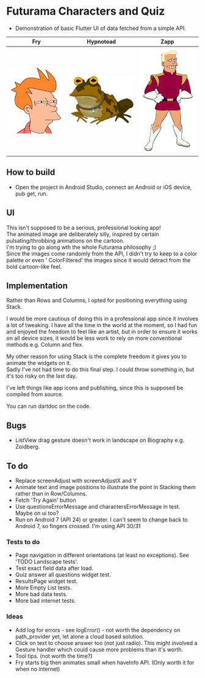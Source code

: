 # Futurama Characters and Quiz

- Demonstration of basic Flutter UI of data fetched from a simple API.

| Fry  | Hypnotoad | Zapp |
| ------------- | ------------- | ------------- |
| <img src="https://github.com/paulsump/futurama_quiz/blob/5cb265aac059b56153f73e9c09201f0418134a24/images/fry.png" width="248"> | <img src="https://github.com/paulsump/futurama_quiz/blob/5cb265aac059b56153f73e9c09201f0418134a24/images/hypnotoad.png" width="248"> | <img src="https://github.com/paulsump/futurama_quiz/blob/5cb265aac059b56153f73e9c09201f0418134a24/images/zapp.png" width="248"> |

## How to build

- Open the project in Android Studio, connect an Android or iOS device, pub get, run.

## UI

This isn't supposed to be a serious, professional looking app!  
The animated image are deliberately silly, inspired by certain pulsating/throbbing animations on the
cartoon.  
I'm trying to go along wth the whole Futurama philosophy ;)  
Since the images come randomly from the API, I didn't try to keep to a color palette or even '
ColorFiltered' the images since it would detract from the bold cartoon-like feel.

## Implementation

Rather than Rows and Columns, I opted for positioning everything using Stack.

I would be more cautious of doing this in a professional app since it involves a lot of tweaking. I
have all the time in the world at the moment, so I had fun and enjoyed the freedom to feel like an
artist, but in order to ensure it works on all device sizes, it would be less work to rely on more
conventional methods e.g. Column and flex.

My other reason for using Stack is the complete freedom it gives you to animate the widgets on it.  
Sadly I've not had time to do this final step. I could throw something in, but it's too risky on the
last day.

I've left things like app icons and publishing, since this is supposed be compiled from source.

You can run dartdoc on the code.

## Bugs

- ListView drag gesture doesn't work in landscape on Biography e.g. Zoidberg.

## To do

- Replace screenAdjust with screenAdjustX and Y
- Animate text and image positions to illustrate the point in Stacking them rather than in
  Row/Columns.
- Fetch 'Try Again' button
- Use questionsErrorMessage and charactersErrorMessage in test. Maybe on ui too?
- Run on Android 7 (API 24) or greater. I can't seem to change back to Android 7, so fingers
  crossed. I'm using API 30/31

### Tests to do

- Page navigation in different orientations (at least no exceptions). See 'TODO Landscape tests'.
- Test exact field data after load.
- Quiz answer all questions widget test.
- ResultsPage widget test.
- More Empty List tests.
- More bad data tests.
- More bad internet tests.

### Ideas

- Add log for errors - see logError() - not worth the dependency on path_provider yet, let alone a
  cloud based solution.
- Click on text to choose answer too (not just radio). This might involved a Gesture handler which
  could cause more problems than it's worth.
- Tool tips. (not worth the time?)
- Fry starts big then animates small when haveInfo API. (Only worth it for when no internet)
